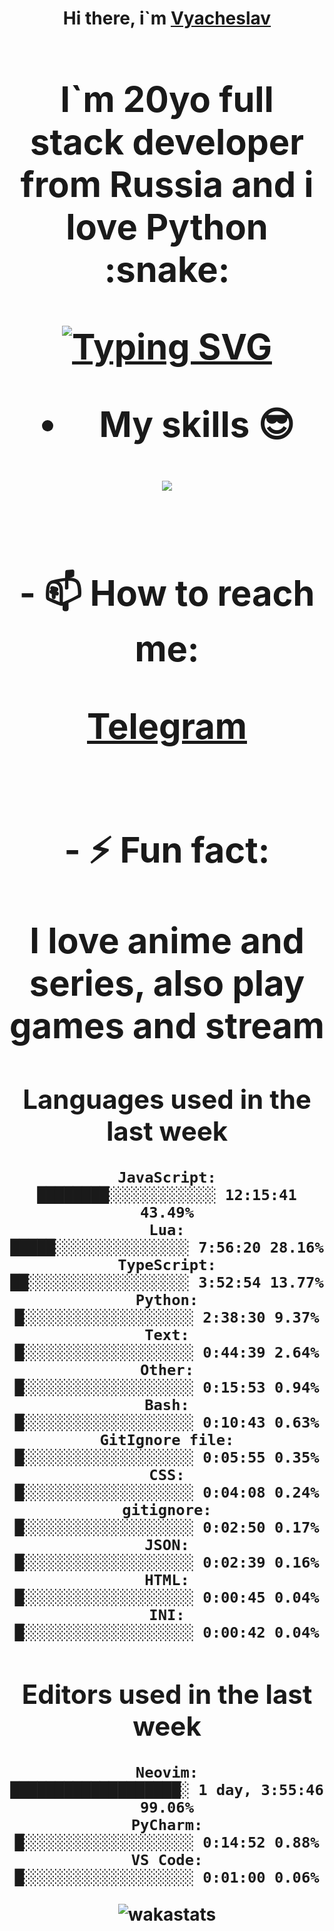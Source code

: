 <h1 align='center'>Hi there, i`m <a href='t.me/syavabrazzzers'>Vyacheslav<a/> <h1/>

<p>I`m 20yo full stack developer from Russia and i love Python :snake: <p/>

<a href="https://git.io/typing-svg"><img src="https://readme-typing-svg.herokuapp.com?font=Fira+Code&duration=3000&pause=1000&multiline=true&width=750&height=60&lines=I+am+an+information+security+specialist;+studying+at+the+Belgorod+State+National+Research+University" alt="Typing SVG" /></a>
<br>
- My skills :sunglasses:
<p align="center">
    <img src="https://skillicons.dev/icons?i=git,docker,linux,postgres,mysql,python,django,fastapi,javascript,typescript,react,next,tailwind" />
<p/>

<br>
- 📫 How to reach me: 
<p>
<a href='https://t.me/syavabrazzzers'>Telegram<a/>
<p/>
<br>
- ⚡ Fun fact: <p>I love anime and series, also play games and stream<p/>

<!--START_SECTION:waka-->
## Languages used in the last week
```text
JavaScript:           ████████░░░░░░░░░░░░ 12:15:41 43.49%
Lua:                  █████░░░░░░░░░░░░░░░ 7:56:20 28.16%
TypeScript:           ██░░░░░░░░░░░░░░░░░░ 3:52:54 13.77%
Python:               █░░░░░░░░░░░░░░░░░░░ 2:38:30 9.37%
Text:                 █░░░░░░░░░░░░░░░░░░░ 0:44:39 2.64%
Other:                █░░░░░░░░░░░░░░░░░░░ 0:15:53 0.94%
Bash:                 █░░░░░░░░░░░░░░░░░░░ 0:10:43 0.63%
GitIgnore file:       █░░░░░░░░░░░░░░░░░░░ 0:05:55 0.35%
CSS:                  █░░░░░░░░░░░░░░░░░░░ 0:04:08 0.24%
gitignore:            █░░░░░░░░░░░░░░░░░░░ 0:02:50 0.17%
JSON:                 █░░░░░░░░░░░░░░░░░░░ 0:02:39 0.16%
HTML:                 █░░░░░░░░░░░░░░░░░░░ 0:00:45 0.04%
INI:                  █░░░░░░░░░░░░░░░░░░░ 0:00:42 0.04%
```
## Editors used in the last week
```text
Neovim:               ███████████████████░ 1 day, 3:55:46 99.06%
PyCharm:              █░░░░░░░░░░░░░░░░░░░ 0:14:52 0.88%
VS Code:              █░░░░░░░░░░░░░░░░░░░ 0:01:00 0.06%
```

<!--END_SECTION:waka-->

<img alt="wakastats" src="https://waka-widget-nest-production.up.railway.app/language/ts,js,py?name=TaiLo&randomGradient=true&theme=dark" />
